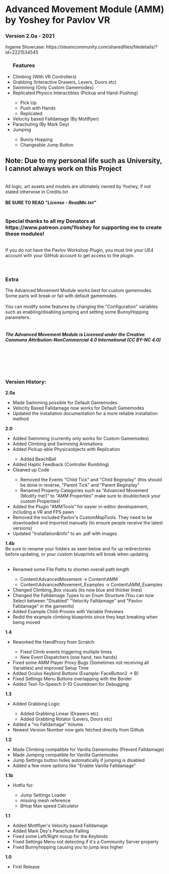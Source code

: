 <h1>Advanced Movement Module (AMM) by Yoshey for Pavlov VR</h1>
<h3>Version 2.0a - 2021</h3>
Ingame Showcase: https://steamcommunity.com/sharedfiles/filedetails/?id=2221534545
<br>
<ul><h3>Features</h3>
  <li>Climbing (With VR Controllers)</li>
  <li>Grabbing (Interactive Drawers, Levers, Doors etc)</li>
  <li>Swimming (Only Custom Gamemodes)</li>
  <li>Replicated Physics Interactibles (Pickup and Hand-Pushing)</li>
  <ul>
    <li>Pick Up</li>
    <li>Push with Hands</li>
    <li>Replicated</li>
  </ul>
  <li>Velocity based Falldamage (By Mottflyer)</li>
  <li>Parachuting (By Mark Dey)</li>
  <li>Jumping</li>
  <ul>
    <li>Bunny Hopping</li>
    <li>Changeable Jump Button</li>
  </ul>
</ul>
<h2>Note: Due to my personal life such as University, I cannot always work on this Project</h2>
<br>
All logic, art assets and models are ultimately owned by Yoshey, if not stated otherwise in Credits.txt
<br>
<br>
<b>BE SURE TO READ <i>"License - ReadMe.txt"</i></b>
<br>
<br>
<h3>Special thanks to all my Donators at https://www.patreon.com/Yoshey for supporting me to create these modules!</h3>
<br>
If you do not have the Pavlov Workshop Plugin, you must link your UE4 account with your
GitHub account to get access to the plugin.
<br>
<br>
<br>
<h3>Extra</h3>
The Advanced Movement Module works best for custom gamemodes. Some parts will break or fail with default gamemodes.
<br>
<br>
You can modify some features by changing the "Configuration" variables such as enabling/disabling jumping and setting some BunnyHopping parameters.
<br>
<br>
<h5>The Advanced Movement Module is Licensed under the
Creative Commons Attribution-NonCommercial 4.0 International (CC BY-NC 4.0)</h5>
<br>
<br>
<br>
<br>
<h3>Version History:</h3>
<b>2.0a</b><br>
<ul>
	<li>Made Swimming possible for Default Gamemodes</li>
	<li>Velocity Based Falldamage now works for Default Gamemodes</li>
	<li>Updated the installation documentation for a more reliable installation method</li>
</ul>
<b>2.0</b><br>
<ul>
	<li>Added Swimming (currently only works for Custom Gamemodes)</li>
	<li>Added Climbing and Swimming Animations</li>
	<li>Added Pickup-able Physicsobjects with Replication</li>
	<ul>
		<li>Added BeachBall</li>
	</ul>
	<li>Added Haptic Feedback (Controller Rumbling)</li>
	<li>Cleaned up Code</li>
	<ul>
		<li>Removed the Events "Child Tick" and "Child Beginplay" (this should be done in reverse, "Parent Tick" and "Parent Beginplay"</li>
		<li>Renamed Property Categories such as "Advanced Movement (Modify me!)" to "AMM Properties" make sure to doublecheck your custom Properties!</li>
	</ul>
	<li>Added the Plugin "AMMTools" for easier in-editor developement, including a VR and FPS pawn</li>
	<li>Removed the included Pavlov's CustomMapTools. They need to be downloaded and imported manually (to ensure people receive the latest versions)</li>
	<li>Updated "Installation&Info" to an .pdf with images</li>
</ul>
<b>1.4b</b><br>
Be sure to rename your folders as seen below and fix up redirectories before updating, or your custom blueprints will break when updating
<br>
<br>
<ul>
	<li>Renamed some File Paths to shorten overall path length</li>
	<ul>
		<li>Content\AdvancedMovement -> Content\AMM</li>
		<li>Content\AdvancedMovement_Examples -> Content\AMM_Examples</li>
	</ul>
	<li>Changed Climbing_Box visuals (its now blue and thicker lines)</li>
	<li>Changed the Falldamage Types to an Enum Structure (You can now Select between "Disabled" "Velocity Falldamage" and "Pavlov Falldamage" in the gameinfo)</li>
	<li>Added Example Child-Proxies with Variable Previews</li>
	<li>Redid the example climbing blueprints since they kept breaking when being moved</li>
</ul>
<b>1.4</b>
<ul>
  <li>Reworked the HandProxy from Scratch</li>
  <ul>
    <li>Fixed Climb events triggering multiple times</li>
    <li>New Event Dispatchers (one hand, two hands)</li>
  </ul>
  <li>Fixed some AMM Player Proxy Bugs (Sometimes not receiving all Variables) and improved Setup Time</li>
  <li>Added Oculus Keybind Buttons (Example: FaceButton2 -> B)</li>
  <li>Fixed Settings Menu Buttons overlapping with the Border</li>
  <li>Added Text-To-Speech 0-10 Countdown for Debugging</li>
  </ul>
<b>1.3</b>
<ul>
  <li>Added Grabbing Logic</li>
  <ul>
    <li>Added Grabbing Linear (Drawers etc)</li>
    <li>Added Grabbing Rotator (Levers, Doors etc)</li>
  </ul>
  <li>Added a "no Falldamage" Volume</li>
  <li>Newest Version Number now gets fetched directly from Github</li>
  </ul>
<b>1.2</b>
<ul>
  <li>Made Climbing compatible for Vanilla Gamemodes (Prevent Falldamage)</li>
  <li>Made Jumping compatible for Vanilla Gamemodes</li>
  <li>Jump Settings button hides automatically if jumping is disabled</li>
  <li>Added a few more options like "Enable Vanilla Falldamage"</li>
</ul>
<b>1.1b</b>
<ul>
  <li>Hotfix for:</li>
    <ul>
    <li>Jump Settings Loader</li>
    <li>missing mesh reference</li>
    <li>BHop Max speed Calculator</li>
    </ul>
</ul>
<b>1.1</b>
<ul>
  <li>Added Mottflyer's Velocity based Falldamage</li>
  <li>Added Mark Dey's Parachute Falling</li>
  <li>Fixed some Left/Right mixup for the Keybinds</li>
  <li>Fixed Settings Menu not detecting if it's a Community Server properly</li>
  <li>Fixed Bunnyhopping causing you to jump less higher</li>
</ul>
<b>1.0</b>
<ul>
  <li>First Release</li>
</ul>

